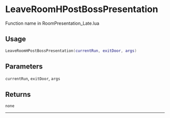 # LeaveRoomHPostBossPresentation
Function name in RoomPresentation_Late.lua
## Usage
```lua
LeaveRoomHPostBossPresentation(currentRun, exitDoor, args)
```
## Parameters
`currentRun`, `exitDoor`, `args`
## Returns
`none`

---